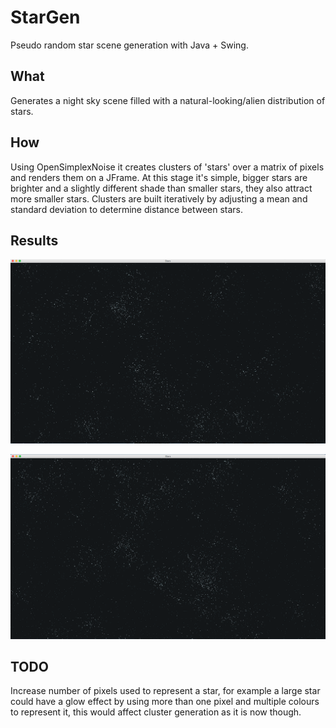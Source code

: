 # StarGen
Pseudo random star scene generation with Java + Swing.
## What
Generates a night sky scene filled with a natural-looking/alien distribution of stars.

## How
Using OpenSimplexNoise it creates clusters of 'stars' over a matrix of pixels and renders them on a JFrame. At this stage it's simple, bigger stars are brighter and a slightly different shade than smaller stars, they also attract more smaller stars. Clusters are built iteratively by adjusting a mean and standard deviation to determine distance between stars.

## Results
![screenshot](https://raw.githubusercontent.com/mathewharrington/StarGen/master/Stars/results/StarGen_1.png)


![screenshot](https://raw.githubusercontent.com/mathewharrington/StarGen/master/Stars/results/StarGen_2.png)

## TODO
Increase number of pixels used to represent a star, for example a large star could have a glow effect by using more than one pixel and multiple colours to represent it, this would affect cluster generation as it is now though.
